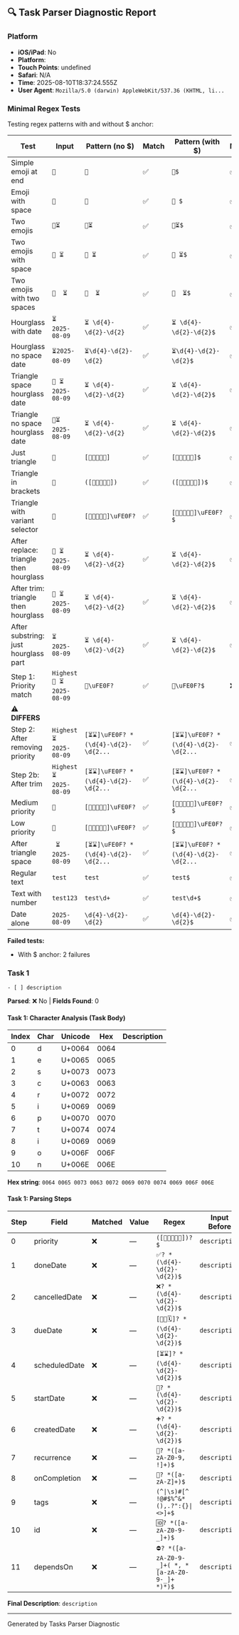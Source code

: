 ## 🔍 Task Parser Diagnostic Report

### Platform
- **iOS/iPad**: No
- **Platform**: 
- **Touch Points**: undefined
- **Safari**: N/A
- **Time**: 2025-08-10T18:37:24.555Z
- **User Agent**: `Mozilla/5.0 (darwin) AppleWebKit/537.36 (KHTML, li...`

### Minimal Regex Tests

Testing regex patterns with and without $ anchor:

| Test | Input | Pattern (no $) | Match | Pattern (with $) | Match |
|------|-------|----------------|-------|------------------|-------|
| Simple emoji at end | `🔺` | `🔺` | ✅ | `🔺$` | ✅ |
| Emoji with space | `🔺 ` | `🔺 ` | ✅ | `🔺 $` | ✅ |
| Two emojis | `🔺⏳` | `🔺⏳` | ✅ | `🔺⏳$` | ✅ |
| Two emojis with space | `🔺 ⏳` | `🔺 ⏳` | ✅ | `🔺 ⏳$` | ✅ |
| Two emojis with two spaces | `🔺  ⏳` | `🔺  ⏳` | ✅ | `🔺  ⏳$` | ✅ |
| Hourglass with date | `⏳ 2025-08-09` | `⏳ \d{4}-\d{2}-\d{2}` | ✅ | `⏳ \d{4}-\d{2}-\d{2}$` | ✅ |
| Hourglass no space date | `⏳2025-08-09` | `⏳\d{4}-\d{2}-\d{2}` | ✅ | `⏳\d{4}-\d{2}-\d{2}$` | ✅ |
| Triangle space hourglass date | `🔺 ⏳ 2025-08-09` | `⏳ \d{4}-\d{2}-\d{2}` | ✅ | `⏳ \d{4}-\d{2}-\d{2}$` | ✅ |
| Triangle no space hourglass date | `🔺⏳ 2025-08-09` | `⏳ \d{4}-\d{2}-\d{2}` | ✅ | `⏳ \d{4}-\d{2}-\d{2}$` | ✅ |
| Just triangle | `🔺` | `[🔺⏫🔼🔽⏬]` | ✅ | `[🔺⏫🔼🔽⏬]$` | ✅ |
| Triangle in brackets | `🔺` | `([🔺⏫🔼🔽⏬])` | ✅ | `([🔺⏫🔼🔽⏬])$` | ✅ |
| Triangle with variant selector | `🔺` | `[🔺⏫🔼🔽⏬]\uFE0F?` | ✅ | `[🔺⏫🔼🔽⏬]\uFE0F?$` | ✅ |
| After replace: triangle then hourglass | `🔺 ⏳ 2025-08-09` | `⏳ \d{4}-\d{2}-\d{2}` | ✅ | `⏳ \d{4}-\d{2}-\d{2}$` | ✅ |
| After trim: triangle then hourglass | `🔺 ⏳ 2025-08-09` | `⏳ \d{4}-\d{2}-\d{2}` | ✅ | `⏳ \d{4}-\d{2}-\d{2}$` | ✅ |
| After substring: just hourglass part | `⏳ 2025-08-09` | `⏳ \d{4}-\d{2}-\d{2}` | ✅ | `⏳ \d{4}-\d{2}-\d{2}$` | ✅ |
| Step 1: Priority match | `Highest 🔺 ⏳ 2025-08-09` | `🔺\uFE0F?` | ✅ | `🔺\uFE0F?$` | ❌ |
| ⚠️ **DIFFERS** | | | | | |
| Step 2: After removing priority | `Highest  ⏳ 2025-08-09` | `[⏳⌛]\uFE0F? *(\d{4}-\d{2}-\d{2...` | ✅ | `[⏳⌛]\uFE0F? *(\d{4}-\d{2}-\d{2...` | ✅ |
| Step 2b: After trim | `Highest ⏳ 2025-08-09` | `[⏳⌛]\uFE0F? *(\d{4}-\d{2}-\d{2...` | ✅ | `[⏳⌛]\uFE0F? *(\d{4}-\d{2}-\d{2...` | ✅ |
| Medium priority | `🔼` | `[🔺⏫🔼🔽⏬]\uFE0F?` | ✅ | `[🔺⏫🔼🔽⏬]\uFE0F?$` | ✅ |
| Low priority | `🔽` | `[🔺⏫🔼🔽⏬]\uFE0F?` | ✅ | `[🔺⏫🔼🔽⏬]\uFE0F?$` | ✅ |
| After triangle space | ` ⏳ 2025-08-09` | `[⏳⌛]\uFE0F? *(\d{4}-\d{2}-\d{2...` | ✅ | `[⏳⌛]\uFE0F? *(\d{4}-\d{2}-\d{2...` | ✅ |
| Regular text | `test` | `test` | ✅ | `test$` | ✅ |
| Text with number | `test123` | `test\d+` | ✅ | `test\d+$` | ✅ |
| Date alone | `2025-08-09` | `\d{4}-\d{2}-\d{2}` | ✅ | `\d{4}-\d{2}-\d{2}$` | ✅ |

**Failed tests:**
- With $ anchor: 2 failures

### Task 1
```text
- [ ] description
```

**Parsed**: ❌ No | **Fields Found**: 0

#### Task 1: Character Analysis (Task Body)

| Index | Char | Unicode | Hex | Description |
|-------|------|---------|-----|-------------|
| 0 | d | U+0064 | 0064 |  |
| 1 | e | U+0065 | 0065 |  |
| 2 | s | U+0073 | 0073 |  |
| 3 | c | U+0063 | 0063 |  |
| 4 | r | U+0072 | 0072 |  |
| 5 | i | U+0069 | 0069 |  |
| 6 | p | U+0070 | 0070 |  |
| 7 | t | U+0074 | 0074 |  |
| 8 | i | U+0069 | 0069 |  |
| 9 | o | U+006F | 006F |  |
| 10 | n | U+006E | 006E |  |

**Hex string**: `0064 0065 0073 0063 0072 0069 0070 0074 0069 006F 006E`

#### Task 1: Parsing Steps

| Step | Field | Matched | Value | Regex | Input Before | Remaining After |
|------|-------|---------|-------|-------|--------------|-----------------|
| 0 | priority | ❌ | — | `([🔺⏫🔼🔽⏬])️?$` | `description` | _(empty)_ |
| 1 | doneDate | ❌ | — | `✅️? *(\d{4}-\d{2}-\d{2})$` | `description` | _(empty)_ |
| 2 | cancelledDate | ❌ | — | `❌️? *(\d{4}-\d{2}-\d{2})$` | `description` | _(empty)_ |
| 3 | dueDate | ❌ | — | `[📅📆🗓]️? *(\d{4}-\d{2}-\d{2})$` | `description` | _(empty)_ |
| 4 | scheduledDate | ❌ | — | `[⏳⌛]️? *(\d{4}-\d{2}-\d{2})$` | `description` | _(empty)_ |
| 5 | startDate | ❌ | — | `🛫️? *(\d{4}-\d{2}-\d{2})$` | `description` | _(empty)_ |
| 6 | createdDate | ❌ | — | `➕️? *(\d{4}-\d{2}-\d{2})$` | `description` | _(empty)_ |
| 7 | recurrence | ❌ | — | `🔁️? *([a-zA-Z0-9, !]+)$` | `description` | _(empty)_ |
| 8 | onCompletion | ❌ | — | `🏁️? *([a-zA-Z]+)$` | `description` | _(empty)_ |
| 9 | tags | ❌ | — | `(^\|\s)#[^ !@#$%^&*(),.?":{}\|<>]+$` | `description` | _(empty)_ |
| 10 | id | ❌ | — | `🆔️? *([a-zA-Z0-9-_]+)$` | `description` | _(empty)_ |
| 11 | dependsOn | ❌ | — | `⛔️? *([a-zA-Z0-9-_]+( *, *[a-zA-Z0-9-_]+ *)*)$` | `description` | _(empty)_ |

**Final Description**: `description`

---
Generated by Tasks Parser Diagnostic
